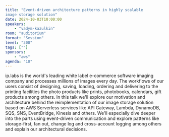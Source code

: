 ```yaml
---
title: "Event-driven architecture patterns in highly scalable 
image storage solution"
date: 2024-10-03T10:00:00
speakers:
    - "vadym-kazulkin"
room: "auditorium"
format: "Session" 
level: "300"
tags: [""]
sponsors: 
    - "aws"
agenda: "10"
---
```


ip.labs is the world's leading white label e-commerce software imaging company and processes millions of images every day. The workflows of our users consist of designing, saving, loading, ordering and delivering to the printing facilities the photo products like prints, photobooks, calendars, gift products among others. In this talk we'll explore our motivation and architecture behind the reimplementation of our image storage solution based on AWS Serverless services like API Gateway, Lambda, DynamoDB, SQS, SNS, EventBridge, Kinesis and others. We'll especially dive deeper into the parts using event-driven communication and explore patterns like storage-first, fan out, change log and cross-account logging among others and explain our architectural decisions.